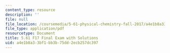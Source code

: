 ```yaml
---
content_type: resource
description: ''
file: null
file_location: /coursemedia/5-61-physical-chemistry-fall-2017/a4e1b8a33bf1bb3b75dd2ecb257dc397_MIT5_61F17_final_sol.pdf
file_type: application/pdf
resourcetype: Document
title: 5.61 F17 Final Exam with Solutions
uid: a4e1b8a3-3bf1-bb3b-75dd-2ecb257dc397
---
```

